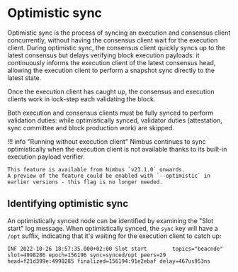 # Optimistic sync

Optimistic sync is the process of syncing an execution and consensus client concurrently, without having the consensus client wait for the execution client.
During optimistic sync, the consensus client quickly syncs up to the latest consensus but delays verifying block execution payloads: it continuously informs the execution client of the latest consensus head, allowing the execution client to perform a snapshot sync directly to the latest state.

Once the execution client has caught up, the consensus and execution clients work in lock-step each validating the block.

Both execution and consensus clients must be fully synced to perform validation duties: while optimistically synced, validator duties (attestation, sync committee and block production work) are skipped.

!!! info "Running without execution client"
    Nimbus continues to sync optimistically when the execution client is not available thanks to its built-in execution payload verifier.

    This feature is available from Nimbus `v23.1.0` onwards.
    A preview of the feature could be enabled with `--optimistic` in earlier versions - this flag is no longer needed.

## Identifying optimistic sync

An optimistically synced node can be identified by examining the "Slot start" log message.
When optimistically synced, the `sync` key will have a `/opt` suffix, indicating that it's waiting for the execution client to catch up:

```
INF 2022-10-26 18:57:35.000+02:00 Slot start        topics="beacnde" slot=4998286 epoch=156196 sync=synced/opt peers=29 head=f21d399e:4998285 finalized=156194:91e2ebaf delay=467us953ns
```
